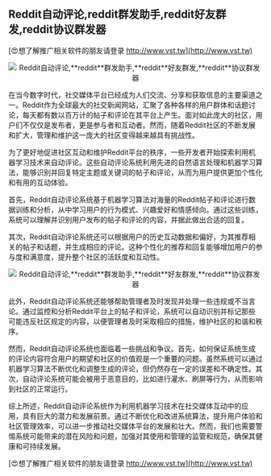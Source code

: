## **Reddit自动评论,**reddit**群发助手,**reddit**好友群发,**reddit**协议群发器**

[😍想了解推广相关软件的朋友请登录 http://www.vst.tw](http://www.vst.tw)

 <center><img src="https://vst.tw/MP4/tuiguang/png/3.png" alt="Reddit自动评论,**reddit**群发助手,**reddit**好友群发,**reddit**协议群发器"></center>

在当今数字时代，社交媒体平台已经成为人们交流、分享和获取信息的主要渠道之一。Reddit作为全球最大的社交新闻网站，汇聚了各种各样的用户群体和话题讨论，每天都有数以百万计的帖子和评论在其平台上产生。面对如此庞大的社区，用户们不仅仅是发布者，更是参与者和互动者。然而，随着Reddit社区的不断发展和扩大，管理和维护这一庞大的社区变得越来越具有挑战性。

为了更好地促进社区互动和维护Reddit平台的秩序，一些开发者开始探索利用机器学习技术来自动评论。这些自动评论系统利用先进的自然语言处理和机器学习算法，能够识别并回复特定主题或关键词的帖子和评论，从而为用户提供更加个性化和有用的互动体验。

首先，Reddit自动评论系统基于机器学习算法对海量的Reddit帖子和评论进行数据训练和分析，从中学习用户的行为模式、兴趣爱好和情感倾向。通过这些训练，系统可以理解并识别用户发布的帖子和评论的内容，并据此做出合适的回复。

其次，Reddit自动评论系统还可以根据用户的历史互动数据和偏好，为其推荐相关的帖子和话题，并生成相应的评论。这种个性化的推荐和回复能够增加用户的参与度和满意度，提升整个社区的活跃度和互动性。

 <center><img src="https://vst.tw/MP4/tuiguang/png/6.png" alt="Reddit自动评论,**reddit**群发助手,**reddit**好友群发,**reddit**协议群发器"></center>

此外，Reddit自动评论系统还能够帮助管理者及时发现并处理一些违规或不当言论。通过监控和分析Reddit平台上的帖子和评论，系统可以自动识别并标记那些可能违反社区规定的内容，以便管理者及时采取相应的措施，维护社区的和谐和秩序。

然而，Reddit自动评论系统也面临着一些挑战和争议。首先，如何保证系统生成的评论内容符合用户的期望和社区的价值观是一个重要的问题。虽然系统可以通过机器学习算法不断优化和调整生成的评论，但仍然存在一定的误差和不确定性。其次，自动评论系统可能会被用于恶意目的，比如进行灌水、刷屏等行为，从而影响到社区的正常运行。

综上所述，Reddit自动评论系统作为利用机器学习技术在社交媒体互动中的应用，具有巨大的潜力和发展前景。通过不断优化和改进系统算法，提升用户体验和社区管理效率，可以进一步推动社交媒体平台的发展和壮大。然而，我们也需要警惕系统可能带来的潜在风险和问题，加强对其使用和管理的监管和规范，确保其健康和可持续发展。

[😍想了解推广相关软件的朋友请登录 http://www.vst.tw](http://www.vst.tw)




